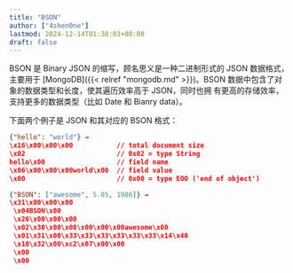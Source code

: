```yaml
---
title: "BSON"
author: ["4shen0ne"]
lastmod: 2024-12-14T01:38:03+08:00
draft: false
---
```


BSON 是 Binary JSON 的缩写，顾名思义是一种二进制形式的 JSON 数据格式，主要用于
[MongoDB]({{< relref "mongodb.md" >}})。BSON 数据中包含了对象的数据类型和长度，使其遍历效率高于 JSON，同时也拥
有更高的存储效率，支持更多的数据类型（比如 Date 和 Bianry data）。

下面两个例子是 JSON 和其对应的 BSON 格式：

```json
{"hello": "world"} →
\x16\x00\x00\x00           // total document size
\x02                       // 0x02 = type String
hello\x00                  // field name
\x06\x00\x00\x00world\x00  // field value
\x00                       // 0x00 = type EOO ('end of object')

{"BSON": ["awesome", 5.05, 1986]} →
\x31\x00\x00\x00
 \x04BSON\x00
 \x26\x00\x00\x00
 \x02\x30\x00\x08\x00\x00\x00awesome\x00
 \x01\x31\x00\x33\x33\x33\x33\x33\x33\x14\x40
 \x10\x32\x00\xc2\x07\x00\x00
 \x00
 \x00
```

